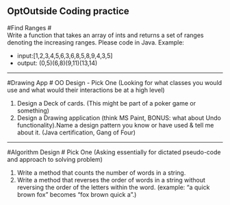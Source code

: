 ## OptOutside Coding practice ##
#Find Ranges #  
Write a function that takes an array of ints and returns a set of ranges denoting the increasing ranges.  Please code in Java. Example:
* input:[1,2,3,4,5,6,3,6,8,5,8,9,4,3,5] 
* output: (0,5)(6,8)(9,11)(13,14)

------ 

#Drawing App # 
OO Design - Pick One (Looking for what classes you would use and what would their interactions be at a high level)
1. Design a Deck of cards. (This might be part of a poker game or something)
2. Design a Drawing application (think MS Paint, BONUS: what about Undo functionality).Name a design pattern you know or have used & tell me about it. (Java certification, Gang of Four) 

------ 

  
#Algorithm Design # 
Pick One (Asking essentially for dictated pseudo-code and approach to solving problem)  
1. Write a method that counts the number of words in a string.    
2. Write a method that reverses the order of words in a string without reversing the order of the letters within the word. (example: “a quick brown fox” becomes “fox brown quick a”.) 
